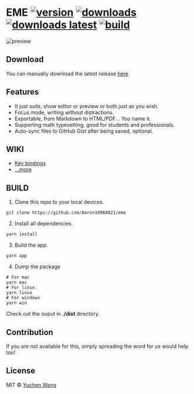# EME [![version](https://img.shields.io/github/release/Aaron19960821/eme.svg?style=flat-square)](https://github.com/egoist/eme/releases) [![downloads](https://img.shields.io/github/downloads/Aaron19960821/eme/total.svg?style=flat-square)](https://github.com/Aaron19960821/eme/releases) [![downloads latest](https://img.shields.io/github/downloads/Aaron19960821/eme/latest/total.svg?style=flat-square)](https://github.com/Aaron19960821/eme/releases/latest) [![build](https://img.shields.io/circleci/project/egoist/eme/dev.svg?style=flat-square)](https://circleci.com/gh/egoist/eme)

![preview](/media/preview.png)

## Download

You can manually download the latest release [here](https://github.com/Aaron19960821/eme/releases)

## Features

- It just suits, show editor or preview or both just as you wish.
- Focus mode, writing without distractions.
- Exportable, from Markdown to HTML/PDF... You name it.
- Supporting math typesetting, good for students and professionals.
- Auto-sync files to GitHub Gist after being saved, optional.

## WIKI

- [Key bindings](https://github.com/egoist/eme/wiki/Key-bindings)
- [...more](https://github.com/egoist/eme/wiki)

## BUILD

1. Clone this repo to your local devices.
```
git clone https://github.com/Aaron19960821/eme
```
2. Install all dependencies.
```
yarn install
```
3. Build the app.
```
yarn app
```
4. Dump the package
```
# For mac
yarn mac
# For linux
yarn linux
# For windows
yarn win
```
Check out the ouput in **./dist** directory.

## Contribution

If you are not available for this, simply spreading the word for us would help too!

## License

MIT &copy; [Yuchen Wang](https://github.com/Aaron19960821)
